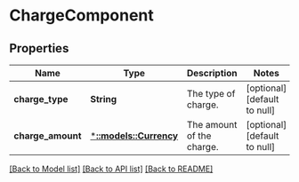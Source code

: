 # ChargeComponent

## Properties
Name | Type | Description | Notes
------------ | ------------- | ------------- | -------------
**charge_type** | **String** | The type of charge. | [optional] [default to null]
**charge_amount** | [***::models::Currency**](Currency.md) | The amount of the charge. | [optional] [default to null]

[[Back to Model list]](../README.md#documentation-for-models) [[Back to API list]](../README.md#documentation-for-api-endpoints) [[Back to README]](../README.md)


